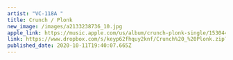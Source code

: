 ```yaml
---
artist: "VC-118A "
title: Crunch / Plonk
new_image: /images/a2133238736_10.jpg
apple_link: https://music.apple.com/us/album/crunch-plonk-single/1530444096
link: https://www.dropbox.com/s/keyp62fhquy2knf/Crunch%20_%20Plonk.zip?dl=1
published_date: 2020-10-11T19:40:07.665Z
---
```

